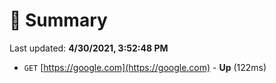 # 📖 Summary
Last updated: **4/30/2021, 3:52:48 PM**

- `GET` [https://google.com](https://google.com) - **Up** (122ms)
